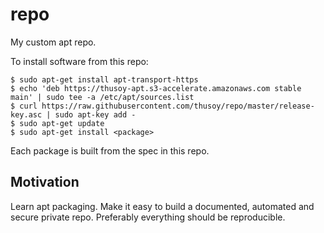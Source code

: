 # repo

My custom apt repo.

To install software from this repo:

    $ sudo apt-get install apt-transport-https
    $ echo 'deb https://thusoy-apt.s3-accelerate.amazonaws.com stable main' | sudo tee -a /etc/apt/sources.list
    $ curl https://raw.githubusercontent.com/thusoy/repo/master/release-key.asc | sudo apt-key add -
    $ sudo apt-get update
    $ sudo apt-get install <package>

Each package is built from the spec in this repo.


## Motivation

Learn apt packaging.
Make it easy to build a documented, automated and secure private repo.
Preferably everything should be reproducible.
